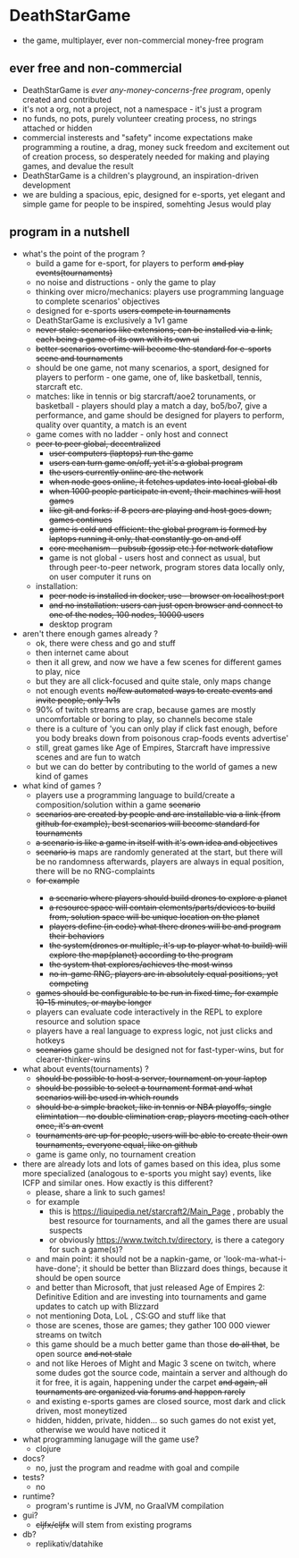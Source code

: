 
# DeathStarGame

- the game, multiplayer, ever non-commercial money-free program

## ever free and non-commercial

- DeathStarGame is *ever any-money-concerns-free program*, openly created and contributed
- it's not a org, not a project, not a namespace - it's just a program
- no funds, no pots, purely volunteer creating process, no strings attached or hidden
- commercial insterests and "safety" income expectations make programming a routine, a drag, money suck freedom and excitement out of creation process, so desperately needed for making and playing games, and devalue the result
- DeathStarGame is a children's playground, an inspiration-driven development
- we are bulding a spacious, epic, designed for e-sports, yet elegant and simple game for people to be inspired, somehting Jesus would play

## program in a nutshell

- what's the point of the program ?
    - build a game for e-sport, for players to perform <s>and play events(tournaments)</s>
    - no noise and distructions - only the game to play
    - thinking over micro/mechanics: players use programming language to complete scenarios' objectives
    - designed for e-sports <s>users compete in tournaments</s>
    - DeathStarGame is exclusively a 1v1 game
    - <s>never stale: scenarios like extensions, can be installed via a link, each being a game of its own with its own ui</s>
    - <s>better scenarios overtime will become the standard for e-sports scene and tournaments</s>
    - should be one game, not many scenarios, a sport, designed for players to perform - one game, one of, like basketball, tennis, starcraft etc.
    - matches: like in tennis or big starcraft/aoe2 torunaments, or basketball - players should play a match a day, bo5/bo7, give a performance, and game should be 
    designed for players to perform, quality over quantity, a match is an event
    - game comes with no ladder - only host and connect
    - <s>peer to peer  global, decentralized
      - user computers (laptops) run the game
      - users can turn game on/off, yet it's a global program
      - the users currently online are the network
      - when node goes online, it fetches updates into local global db
      - when 1000 people participate in event, their machines will host games
      - like git and forks: if 8 peers are playing and host goes down, games continues
      - game is cold and efficient: the global program is formed by laptops running it only, that constantly go on and off
      - core mechanism - pubsub (gossip etc.) for network dataflow</s>
      - game is not global - users host and connect as usual, but through peer-to-peer network, program stores data locally only, on user computer it runs on
    - installation:
      - <s>peer node is installed in docker, use - browser on localhost:port
      - and no installation: users can just open browser and connect to one of the nodes, 100 nodes, 10000 users</s>
      - desktop program
- aren't there enough games already ?
    - ok, there were chess and go and stuff
    - then internet came about
    - then it all grew, and now we have a few scenes for different games to play, nice
    - but they are all click-focused and quite stale, only maps change
    - not enough events <s> no/few automated ways to create events and invite people, only 1v1s</s>
    - 90% of twitch streams are crap, because games are mostly uncomfortable or boring to play, so channels become stale
    - there is a culture of 'you can only play if click fast enough, before you body breaks down from poisonous crap-foods events advertise'
    - still, great games like Age of Empires, Starcraft have impressive scenes and are fun to watch
    - but we can do better by contributing to the world of games a new kind of games
- what kind of games ?
    - players use a programming language to build/create a composition/solution within a game <s>scenario</s>
    - <s>scenarios are created by people and are installable via a link (from github for example), best scenarios will become standard for tournaments
    - a scenario is like a game in itself with it's own idea and objectives</s>
    - <s>scenario is</s> maps are randomly generated at the start, but there will be no randomness afterwards, players are always in equal position, there will be no RNG-complaints
    - <s>for example
        - a scenario where players should build drones to explore a planet
        - a resource space will contain elements/parts/devices to build from, solution space will be unique location on the planet
        - players define (in code) what there drones will be and program their behaviors
        - the system(drones or multiple, it's up to player what to build) will explore the map(planet) according to the program
        - the system that explores/achieves the most winss
        - no in-game RNG, players are in absolutely equal positions, yet competing
    - games should be configurable to be run in fixed time, for example 10-15 minutes, or maybe longer</s>
    - players can evaluate code interactively in the REPL to explore resource and solution space
    - players have a real language to express logic, not just clicks and hotkeys
    - <s>scenarios</s> game should be designed not for fast-typer-wins, but for clearer-thinker-wins
- what about events(tournaments) ?
    - <s>should be possible to host a server, tournament on your laptop
    - should be possible to select a tournament format and what scenarios will be used in which rounds
    - should be a simple bracket, like in tennis or NBA playoffs, single elimintation - no double elimination crap, players meeting each other once, it's an event
    - tournaments are up for people, users will be able to create their own tournaments, everyone equal, like on github</s>
    - game is game only, no tournament creation
- there are already lots and lots of games based on this idea, plus some more specialized (analogous to e-sports you might say) events, like ICFP and similar ones. How exactly is this different?
    - please, share a link to such games!
    - for example 
        - this is https://liquipedia.net/starcraft2/Main_Page , probably the best resource for tournaments, and all the games there are usual suspects
        - or obviously https://www.twitch.tv/directory,  is there a category for such a game(s)?
    - and main point: it should not be a napkin-game, or 'look-ma-what-i-have-done'; it should be better than Blizzard does things, because it should be open source
    - and better than Microsoft, that just released Age of Empires 2: Definitive Edition and are investing into tournaments and game updates to catch up with Blizzard
    - not mentioning Dota, LoL , CS:GO and stuff like that
    - those are scenes, those are games; they gather 100 000 viewer streams on twitch
    - this game should be a much better game than those <s>do all that</s>, be open source <s>and not stale</s>
    - and not like Heroes of Might and Magic 3 scene on twitch, where some dudes got the source code, maintain a server and although do it for free, it is again, happening under the carpet <s> and again, all tournaments are organized via forums and happen rarely </s>
    - and existing e-sports games are closed source, most dark and click driven, most moneytized
    - hidden, hidden, private, hidden... so such games do not exist yet, otherwise we would have noticed it
- what programming lanugage will the game use?
    - clojure
- docs?
    - no, just the program and readme with goal and compile
- tests?
    - no
- runtime?
    - program's runtime is JVM, no GraalVM compilation
- gui?
    - <s>cljfx/cljfx</s> will stem from existing programs
- db?
    - replikativ/datahike
